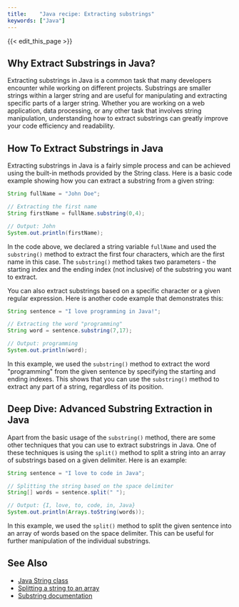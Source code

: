 ```yaml
---
title:    "Java recipe: Extracting substrings"
keywords: ["Java"]
---
```


{{< edit_this_page >}}

## Why Extract Substrings in Java?

Extracting substrings in Java is a common task that many developers encounter while working on different projects. Substrings are smaller strings within a larger string and are useful for manipulating and extracting specific parts of a larger string. Whether you are working on a web application, data processing, or any other task that involves string manipulation, understanding how to extract substrings can greatly improve your code efficiency and readability.

## How To Extract Substrings in Java

Extracting substrings in Java is a fairly simple process and can be achieved using the built-in methods provided by the String class. Here is a basic code example showing how you can extract a substring from a given string:

```Java
String fullName = "John Doe";

// Extracting the first name
String firstName = fullName.substring(0,4);

// Output: John
System.out.println(firstName);
```

In the code above, we declared a string variable `fullName` and used the `substring()` method to extract the first four characters, which are the first name in this case. The `substring()` method takes two parameters - the starting index and the ending index (not inclusive) of the substring you want to extract.

You can also extract substrings based on a specific character or a given regular expression. Here is another code example that demonstrates this:

```Java
String sentence = "I love programming in Java!";

// Extracting the word "programming"
String word = sentence.substring(7,17);

// Output: programming
System.out.println(word);
```

In this example, we used the `substring()` method to extract the word "programming" from the given sentence by specifying the starting and ending indexes. This shows that you can use the `substring()` method to extract any part of a string, regardless of its position.

## Deep Dive: Advanced Substring Extraction in Java

Apart from the basic usage of the `substring()` method, there are some other techniques that you can use to extract substrings in Java. One of these techniques is using the `split()` method to split a string into an array of substrings based on a given delimiter. Here is an example:

```Java
String sentence = "I love to code in Java";

// Splitting the string based on the space delimiter
String[] words = sentence.split(" ");

// Output: {I, love, to, code, in, Java}
System.out.println(Arrays.toString(words));
```

In this example, we used the `split()` method to split the given sentence into an array of words based on the space delimiter. This can be useful for further manipulation of the individual substrings.

## See Also

- [Java String class](https://docs.oracle.com/javase/8/docs/api/java/lang/String.html)
- [Splitting a string to an array](https://www.geeksforgeeks.org/split-string-java-examples/)
- [Substring documentation](https://www.javadoc.io/doc/org.codehaus.groovy/groovy-all/2.4.3/groovy/lang/String.html#substring(int,%20int))